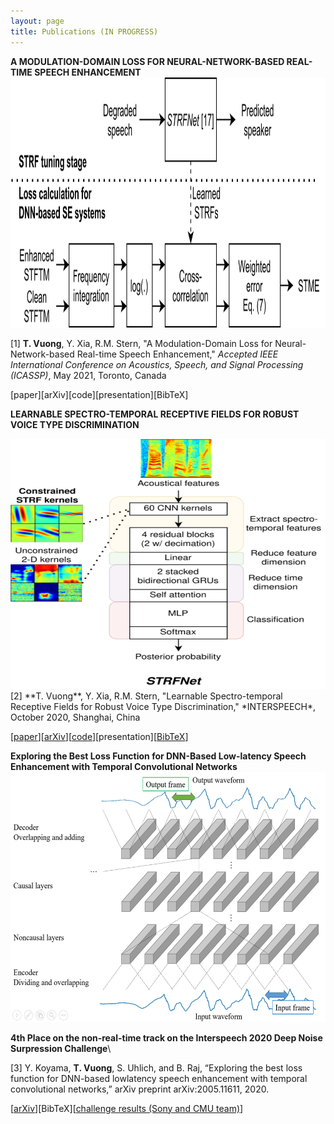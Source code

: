 ```yaml
---
layout: page
title: Publications (IN PROGRESS)
---
```


**A MODULATION-DOMAIN LOSS FOR NEURAL-NETWORK-BASED REAL-TIME SPEECH ENHANCEMENT**
<img src="/assets/img/stme-flow.png" width="600" height="400">

[1] **T. Vuong**, Y. Xia, R.M. Stern, "A Modulation-Domain Loss for Neural-Network-based Real-time Speech Enhancement," *Accepted IEEE International Conference on Acoustics, Speech, and Signal Processing (ICASSP)*, May 2021, Toronto, Canada 

[paper][arXiv][code][presentation][BibTeX]


**LEARNABLE SPECTRO-TEMPORAL RECEPTIVE FIELDS FOR ROBUST VOICE TYPE DISCRIMINATION**

<img src="/assets/img/STRFNet.png" width="600" height="400">
[2] **T. Vuong**, Y. Xia, R.M. Stern, "Learnable Spectro-temporal Receptive Fields for Robust Voice Type Discrimination," *INTERSPEECH*, October 2020, Shanghai, China

[[paper](https://www.isca-speech.org/archive/Interspeech_2020/pdfs/1878.pdf)][[arXiv](https://arxiv.org/abs/2010.09151)][[code](https://github.com/raymondxyy/strfnet-IS2020)][presentation][[BibTeX](citations/learnable_citation.bib)]

**Exploring the Best Loss Function for DNN-Based Low-latency Speech Enhancement with Temporal Convolutional Networks**
<img src="/assets/img/nc_layers.png" width="600" height="400">

**4th Place on the non-real-time track on the Interspeech 2020 Deep Noise Surpression Challenge**\

[3] Y. Koyama, **T. Vuong**, S. Uhlich, and B. Raj, “Exploring the best loss function for DNN-based lowlatency speech enhancement with temporal convolutional networks,” arXiv preprint arXiv:2005.11611, 2020.

[[arXiv](https://arxiv.org/abs/2005.11611)][BibTeX][[challenge results (Sony and CMU team)](https://www.microsoft.com/en-us/research/academic-program/deep-noise-suppression-challenge-interspeech-2020/#!results)]


